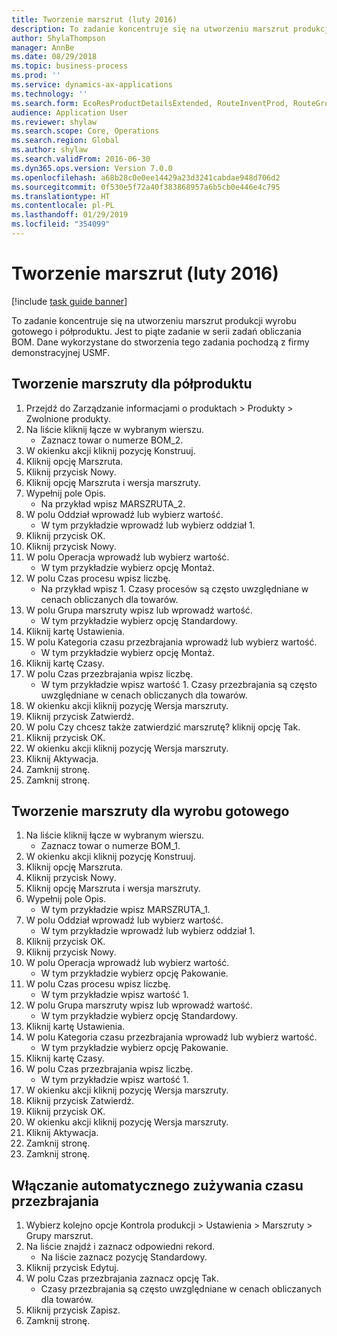 ```yaml
---
title: Tworzenie marszrut (luty 2016)
description: To zadanie koncentruje się na utworzeniu marszrut produkcji wyrobu gotowego i półproduktu.
author: ShylaThompson
manager: AnnBe
ms.date: 08/29/2018
ms.topic: business-process
ms.prod: ''
ms.service: dynamics-ax-applications
ms.technology: ''
ms.search.form: EcoResProductDetailsExtended, RouteInventProd, RouteGroup
audience: Application User
ms.reviewer: shylaw
ms.search.scope: Core, Operations
ms.search.region: Global
ms.author: shylaw
ms.search.validFrom: 2016-06-30
ms.dyn365.ops.version: Version 7.0.0
ms.openlocfilehash: a68b28c0e0ee14429a23d3241cabdae948d706d2
ms.sourcegitcommit: 0f530e5f72a40f383868957a6b5cb0e446e4c795
ms.translationtype: HT
ms.contentlocale: pl-PL
ms.lasthandoff: 01/29/2019
ms.locfileid: "354099"
---
```

# <a name="create-routes-february-2016"></a>Tworzenie marszrut (luty 2016)

[!include [task guide banner](../../includes/task-guide-banner.md)]

To zadanie koncentruje się na utworzeniu marszrut produkcji wyrobu gotowego i półproduktu. Jest to piąte zadanie w serii zadań obliczania BOM. Dane wykorzystane do stworzenia tego zadania pochodzą z firmy demonstracyjnej USMF.


## <a name="create-a-route-for-a-semi-finished-product"></a>Tworzenie marszruty dla półproduktu
1. Przejdź do Zarządzanie informacjami o produktach > Produkty > Zwolnione produkty.
2. Na liście kliknij łącze w wybranym wierszu.
    * Zaznacz towar o numerze BOM_2.  
3. W okienku akcji kliknij pozycję Konstruuj.
4. Kliknij opcję Marszruta.
5. Kliknij przycisk Nowy.
6. Kliknij opcję Marszruta i wersja marszruty.
7. Wypełnij pole Opis.
    * Na przykład wpisz MARSZRUTA_2.  
8. W polu Oddział wprowadź lub wybierz wartość.
    * W tym przykładzie wprowadź lub wybierz oddział 1.  
9. Kliknij przycisk OK.
10. Kliknij przycisk Nowy.
11. W polu Operacja wprowadź lub wybierz wartość.
    * W tym przykładzie wybierz opcję Montaż.  
12. W polu Czas procesu wpisz liczbę.
    * Na przykład wpisz 1. Czasy procesów są często uwzględniane w cenach obliczanych dla towarów.  
13. W polu Grupa marszruty wpisz lub wprowadź wartość.
    * W tym przykładzie wybierz opcję Standardowy.  
14. Kliknij kartę Ustawienia.
15. W polu Kategoria czasu przezbrajania wprowadź lub wybierz wartość.
    * W tym przykładzie wybierz opcję Montaż.  
16. Kliknij kartę Czasy.
17. W polu Czas przezbrajania wpisz liczbę.
    * W tym przykładzie wpisz wartość 1. Czasy przezbrajania są często uwzględniane w cenach obliczanych dla towarów.  
18. W okienku akcji kliknij pozycję Wersja marszruty.
19. Kliknij przycisk Zatwierdź.
20. W polu Czy chcesz także zatwierdzić marszrutę? kliknij opcję Tak.
21. Kliknij przycisk OK.
22. W okienku akcji kliknij pozycję Wersja marszruty.
23. Kliknij Aktywacja.
24. Zamknij stronę.
25. Zamknij stronę.

## <a name="create-a-route-for-a-finished-product"></a>Tworzenie marszruty dla wyrobu gotowego
1. Na liście kliknij łącze w wybranym wierszu.
    * Zaznacz towar o numerze BOM_1.  
2. W okienku akcji kliknij pozycję Konstruuj.
3. Kliknij opcję Marszruta.
4. Kliknij przycisk Nowy.
5. Kliknij opcję Marszruta i wersja marszruty.
6. Wypełnij pole Opis.
    * W tym przykładzie wpisz MARSZRUTA_1.  
7. W polu Oddział wprowadź lub wybierz wartość.
    * W tym przykładzie wprowadź lub wybierz oddział 1.  
8. Kliknij przycisk OK.
9. Kliknij przycisk Nowy.
10. W polu Operacja wprowadź lub wybierz wartość.
    * W tym przykładzie wybierz opcję Pakowanie.  
11. W polu Czas procesu wpisz liczbę.
    * W tym przykładzie wpisz wartość 1.  
12. W polu Grupa marszruty wpisz lub wprowadź wartość.
    * W tym przykładzie wybierz opcję Standardowy.  
13. Kliknij kartę Ustawienia.
14. W polu Kategoria czasu przezbrajania wprowadź lub wybierz wartość.
    * W tym przykładzie wybierz opcję Pakowanie.  
15. Kliknij kartę Czasy.
16. W polu Czas przezbrajania wpisz liczbę.
    * W tym przykładzie wpisz wartość 1.  
17. W okienku akcji kliknij pozycję Wersja marszruty.
18. Kliknij przycisk Zatwierdź.
19. Kliknij przycisk OK.
20. W okienku akcji kliknij pozycję Wersja marszruty.
21. Kliknij Aktywacja.
22. Zamknij stronę.
23. Zamknij stronę.

## <a name="enable-automatic-consumption-of-setup-time"></a>Włączanie automatycznego zużywania czasu przezbrajania
1. Wybierz kolejno opcje Kontrola produkcji > Ustawienia > Marszruty > Grupy marszrut.
2. Na liście znajdź i zaznacz odpowiedni rekord.
    * Na liście zaznacz pozycję Standardowy.  
3. Kliknij przycisk Edytuj.
4. W polu Czas przezbrajania zaznacz opcję Tak.
    * Czasy przezbrajania są często uwzględniane w cenach obliczanych dla towarów.  
5. Kliknij przycisk Zapisz.
6. Zamknij stronę.

